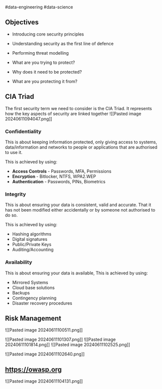 #data-engineering #data-science 
## Objectives
- Introducing core security principles
- Understanding security as the first line of defence
- Performing threat modelling

- What are you trying to protect?
- Why does it need to be protected?
- What are you protecting it from?

## CIA Triad
The first security term we need to consider is the CIA Triad.
It represents how the key aspects of security are linked together
![[Pasted image 20240611094047.png]]
### Confidentiality
This is about keeping information protected, only giving access to systems, data/information and networks to people or applications that are authorised to use it.

This is achieved by using:
- **Access Controls** - Passwords, MFA, Permissions
- **Encryption** - Bitlocker, NTFS, WPA2.WEP
- **Authentication** - Passwords, PINs, Biometrics

### Integrity
This is about ensuring your data is consistent, valid and accurate. That it has not been modified either accidentally or by someone not authorised to do so.

This is achieved by using:
- Hashing algorithms
- Digital signatures
- Public/Private Keys
- Auditing/Accounting

### Availability
This is about ensuring your data is available, 
This is achieved by using:
- Mirrored Systems
- Cloud base solutions
- Backups
- Contingency planning
- Disaster recovery procedures

## Risk Management
![[Pasted image 20240611100511.png]]

![[Pasted image 20240611101307.png]]
![[Pasted image 20240611101814.png]]
![[Pasted image 20240611102525.png]]

![[Pasted image 20240611102640.png]]

## https://owasp.org

![[Pasted image 20240611104131.png]]